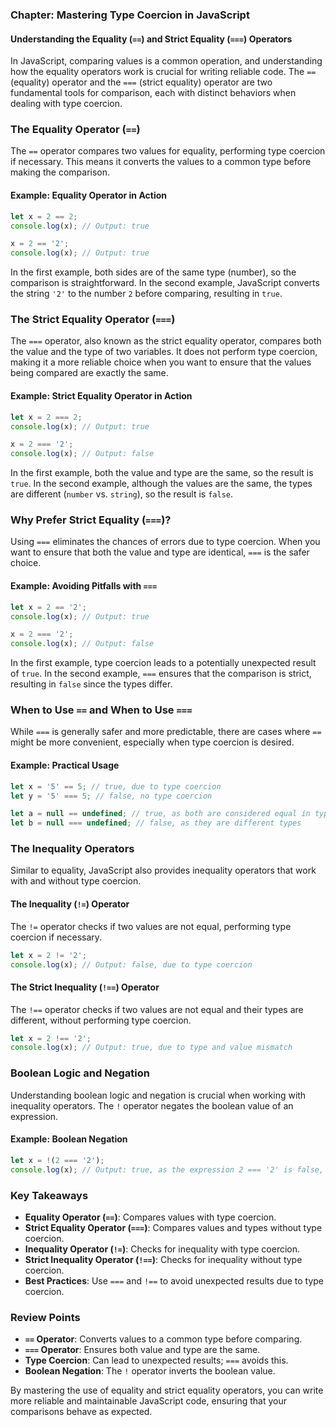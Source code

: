 ### Chapter: Mastering Type Coercion in JavaScript

#### Understanding the Equality (`==`) and Strict Equality (`===`) Operators

In JavaScript, comparing values is a common operation, and understanding how the equality operators work is crucial for writing reliable code. The `==` (equality) operator and the `===` (strict equality) operator are two fundamental tools for comparison, each with distinct behaviors when dealing with type coercion.

### The Equality Operator (`==`)

The `==` operator compares two values for equality, performing type coercion if necessary. This means it converts the values to a common type before making the comparison.

#### Example: Equality Operator in Action

```javascript
let x = 2 == 2;
console.log(x); // Output: true

x = 2 == '2';
console.log(x); // Output: true
```

In the first example, both sides are of the same type (number), so the comparison is straightforward. In the second example, JavaScript converts the string `'2'` to the number `2` before comparing, resulting in `true`.

### The Strict Equality Operator (`===`)

The `===` operator, also known as the strict equality operator, compares both the value and the type of two variables. It does not perform type coercion, making it a more reliable choice when you want to ensure that the values being compared are exactly the same.

#### Example: Strict Equality Operator in Action

```javascript
let x = 2 === 2;
console.log(x); // Output: true

x = 2 === '2';
console.log(x); // Output: false
```

In the first example, both the value and type are the same, so the result is `true`. In the second example, although the values are the same, the types are different (`number` vs. `string`), so the result is `false`.

### Why Prefer Strict Equality (`===`)?

Using `===` eliminates the chances of errors due to type coercion. When you want to ensure that both the value and type are identical, `===` is the safer choice.

#### Example: Avoiding Pitfalls with `===`

```javascript
let x = 2 == '2';
console.log(x); // Output: true

x = 2 === '2';
console.log(x); // Output: false
```

In the first example, type coercion leads to a potentially unexpected result of `true`. In the second example, `===` ensures that the comparison is strict, resulting in `false` since the types differ.

### When to Use `==` and When to Use `===`

While `===` is generally safer and more predictable, there are cases where `==` might be more convenient, especially when type coercion is desired.

#### Example: Practical Usage

```javascript
let x = '5' == 5; // true, due to type coercion
let y = '5' === 5; // false, no type coercion

let a = null == undefined; // true, as both are considered equal in type coercion
let b = null === undefined; // false, as they are different types
```

### The Inequality Operators

Similar to equality, JavaScript also provides inequality operators that work with and without type coercion.

#### The Inequality (`!=`) Operator

The `!=` operator checks if two values are not equal, performing type coercion if necessary.

```javascript
let x = 2 != '2';
console.log(x); // Output: false, due to type coercion
```

#### The Strict Inequality (`!==`) Operator

The `!==` operator checks if two values are not equal and their types are different, without performing type coercion.

```javascript
let x = 2 !== '2';
console.log(x); // Output: true, due to type and value mismatch
```

### Boolean Logic and Negation

Understanding boolean logic and negation is crucial when working with inequality operators. The `!` operator negates the boolean value of an expression.

#### Example: Boolean Negation

```javascript
let x = !(2 === '2');
console.log(x); // Output: true, as the expression 2 === '2' is false, and !false is true
```

### Key Takeaways

- **Equality Operator (`==`)**: Compares values with type coercion.
- **Strict Equality Operator (`===`)**: Compares values and types without type coercion.
- **Inequality Operator (`!=`)**: Checks for inequality with type coercion.
- **Strict Inequality Operator (`!==`)**: Checks for inequality without type coercion.
- **Best Practices**: Use `===` and `!==` to avoid unexpected results due to type coercion.

### Review Points

- **`==` Operator**: Converts values to a common type before comparing.
- **`===` Operator**: Ensures both value and type are the same.
- **Type Coercion**: Can lead to unexpected results; `===` avoids this.
- **Boolean Negation**: The `!` operator inverts the boolean value.

By mastering the use of equality and strict equality operators, you can write more reliable and maintainable JavaScript code, ensuring that your comparisons behave as expected.
